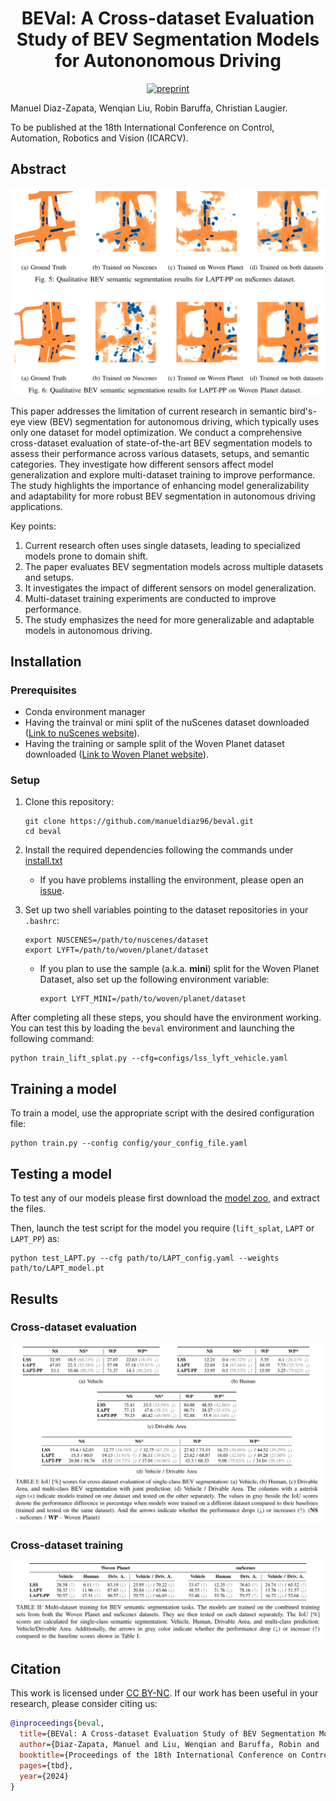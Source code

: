 <div align="center">

# BEVal: A Cross-dataset Evaluation Study of BEV Segmentation Models for Autononomous Driving
[![preprint](http://img.shields.io/badge/preprint-arxiv.2408.16322-B31B1B.svg)](https://arxiv.org/abs/2408.16322)

</div>

Manuel Diaz-Zapata, Wenqian Liu, Robin Baruffa, Christian Laugier.

To be published at the 18th International Conference on Control, Automation, Robotics and Vision (ICARCV).


## Abstract

![ReadmeFig](figures/comparison.png)

This paper addresses the limitation of current research in semantic bird's-eye view (BEV) segmentation for autonomous driving, which typically uses only one dataset for model optimization. We conduct a comprehensive cross-dataset evaluation of state-of-the-art BEV segmentation models to assess their performance across various datasets, setups, and semantic categories. They investigate how different sensors affect model generalization and explore multi-dataset training to improve performance. The study highlights the importance of enhancing model generalizability and adaptability for more robust BEV segmentation in autonomous driving applications.

Key points:

1. Current research often uses single datasets, leading to specialized models prone to domain shift.
2. The paper evaluates BEV segmentation models across multiple datasets and setups.
3. It investigates the impact of different sensors on model generalization.
4. Multi-dataset training experiments are conducted to improve performance.
5. The study emphasizes the need for more generalizable and adaptable models in autonomous driving.

## Installation

### Prerequisites

- Conda environment manager
- Having the trainval or mini split of the nuScenes dataset downloaded ([Link to nuScenes website](https://www.nuscenes.org/nuscenes#download)). 
- Having the training or sample split of the Woven Planet dataset downloaded ([Link to Woven Planet website](https://woven.toyota/en/perception-dataset/)). 

### Setup

1. Clone this repository:
   ```
   git clone https://github.com/manueldiaz96/beval.git
   cd beval
   ```
2. Install the required dependencies following the commands under [install.txt](install.txt)
   - If you have problems installing the environment, please open an [issue](https://github.com/manueldiaz96/beval/issues).
     
3. Set up two shell variables pointing to the dataset repositories in your `.bashrc`:
   ```
   export NUSCENES=/path/to/nuscenes/dataset
   export LYFT=/path/to/woven/planet/dataset
   ```
   - If you plan to use the sample (a.k.a. **mini**) split for the Woven Planet Dataset, also set up the following environment variable:
     ```
     export LYFT_MINI=/path/to/woven/planet/dataset
     ``` 

After completing all these steps, you should have the environment working. You can test this by loading the `beval` environment and launching the following command:

```
python train_lift_splat.py --cfg=configs/lss_lyft_vehicle.yaml
```

## Training a model

To train a model, use the appropriate script with the desired configuration file:

```
python train.py --config config/your_config_file.yaml
```

## Testing a model

To test any of our models please first download the [model zoo](https://drive.google.com/drive/folders/1CnFbOwk380nqJdQ-fHFSPHMhrVUsrkF0?usp=drive_link), and extract the files.

Then, launch the test script for the model you require (`lift_splat`, `LAPT` or `LAPT_PP`) as:

```
python test_LAPT.py --cfg path/to/LAPT_config.yaml --weights path/to/LAPT_model.pt
```

## Results

### Cross-dataset evaluation

![CrossEvalFig](figures/results_cross_eval.png)

### Cross-dataset training

![CrossTrainFig](figures/results_cross_training.png)

## Citation

This work is licensed under [CC BY-NC](LICENSE). If our work has been useful in your research, please consider citing us:

```bibtex
@inproceedings{beval,
  title={BEVal: A Cross-dataset Evaluation Study of BEV Segmentation Models for Autononomous Driving},
  author={Diaz-Zapata, Manuel and Liu, Wenqian and Baruffa, Robin and  Laugier, Christian},
  booktitle={Proceedings of the 18th International Conference on Control, Automation, Robotics and Vision (ICARCV)},
  pages={tbd},
  year={2024}
}

```

